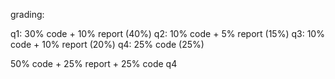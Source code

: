 grading:

q1: 30% code + 10% report (40%)
q2: 10% code + 5% report (15%)
q3: 10% code + 10% report (20%)
q4: 25% code (25%)


50% code + 25% report + 25% code q4